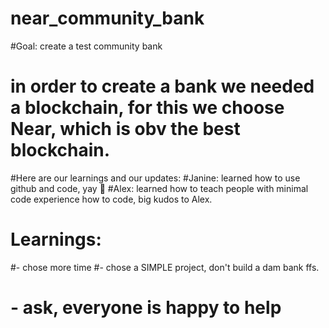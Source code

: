 # near_community_bank
#Goal: create a test community bank 
# in order to create a bank we needed a blockchain, for this we choose Near, which is obv the best blockchain. 
#Here are our learnings and our updates: 
#Janine: learned how to use github and code, yay 🥳
#Alex: learned how to teach people with minimal code experience how to code, big kudos to Alex. 
# Learnings: 
#- chose more time
#- chose a SIMPLE project, don't build a dam bank ffs. 
# - ask, everyone is happy to help 
